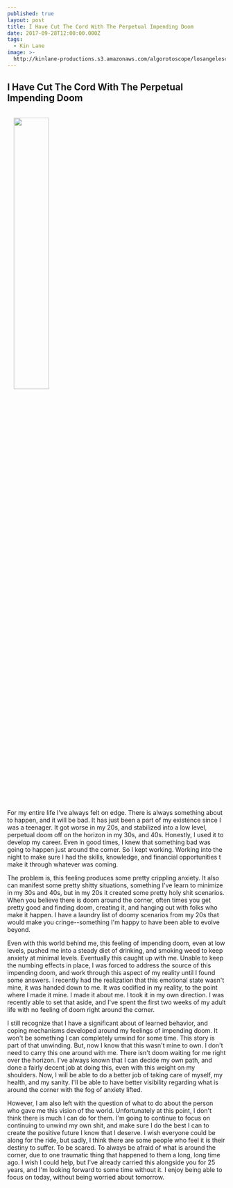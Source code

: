 ```yaml
---
published: true
layout: post
title: I Have Cut The Cord With The Perpetual Impending Doom
date: 2017-09-28T12:00:00.000Z
tags:
  - Kin Lane
image: >-
  http://kinlane-productions.s3.amazonaws.com/algorotoscope/losangelescloudy/light_dali/file-00_00_35_50.jpg
---
```

## I Have Cut The Cord With The Perpetual Impending Doom

<p><img src="http://kinlane-productions.s3.amazonaws.com/algorotoscope/losangelescloudy/light_dali/file-00_00_35_50.jpg" ailgn="right" width="40%" style="padding: 15px;" /></p>For my entire life I've always felt on edge. There is always something about to happen, and it will be bad. It has just been a part of my existence since I was a teenager. It got worse in my 20s, and stabilized into a low level, perpetual doom off on the horizon in my 30s, and 40s. Honestly, I used it to develop my career. Even in good times, I knew that something bad was going to happen just around the corner. So I kept working. Working into the night to make sure I had the skills, knowledge, and financial opportunities t make it through whatever was coming.

The problem is, this feeling produces some pretty crippling anxiety. It also can manifest some pretty shitty situations, something I've learn to minimize in my 30s and 40s, but in my 20s it created some pretty holy shit scenarios. When you believe there is doom around the corner, often times you get pretty good and finding doom, creating it, and hanging out with folks who make it happen. I have a laundry list of doomy scenarios from my 20s that would make you cringe--something I'm happy to have been able to evolve beyond.

Even with this world behind me, this feeling of impending doom, even at low levels, pushed me into a steady diet of drinking, and smoking weed to keep anxiety at minimal levels. Eventually this caught up with me. Unable to keep the numbing effects in place, I was forced to address the source of this impending doom, and work through this aspect of my reality until I found some answers. I recently had the realization that this emotional state wasn't mine, it was handed down to me. It was codified in my reality, to the point where I made it mine. I made it about me. I took it in my own direction. I was recently able to set that aside, and I've spent the first two weeks of my adult life with no feeling of doom right around the corner.

I still recognize that I have a significant about of learned behavior, and coping mechanisms developed around my feelings of impending doom. It won't be something I can completely unwind for some time. This story is part of that unwinding. But, now I know that this wasn't mine to own. I don't need to carry this one around with me. There isn't doom waiting for me right over the horizon. I've always known that I can decide my own path, and done a fairly decent job at doing this, even with this weight on my shoulders. Now, I will be able to do a better job of taking care of myself, my health, and my sanity. I'll be able to have better visibility regarding what is around the corner with the fog of anxiety lifted.

However, I am also left with the question of what to do about the person who gave me this vision of the world. Unfortunately at this point, I don't think there is much I can do for them. I'm going to continue to focus on continuing to unwind my own shit, and make sure I do the best I can to create the positive future I know that I deserve. I wish everyone could be along for the ride, but sadly, I think there are some people who feel it is their destiny to suffer. To be scared. To always be afraid of what is around the corner, due to one traumatic thing that happened to them a long, long time ago. I wish I could help, but I've already carried this alongside you for 25 years, and I'm looking forward to some time without it. I enjoy being able to focus on today, without being worried about tomorrow.
